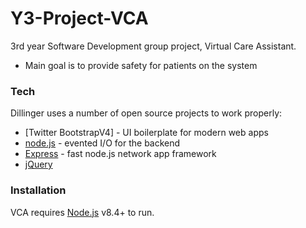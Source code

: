 # Y3-Project-VCA
3rd year Software Development group project, Virtual Care Assistant.

  - Main goal is to provide safety for patients on the system

### Tech

Dillinger uses a number of open source projects to work properly:

* [Twitter BootstrapV4] - UI boilerplate for modern web apps
* [node.js] - evented I/O for the backend
* [Express] - fast node.js network app framework
* [jQuery]

### Installation

VCA requires [Node.js](https://nodejs.org/) v8.4+ to run.

   [node.js]: <http://nodejs.org>
   [Twitter Bootstrap]: <http://twitter.github.com/bootstrap/>
   [jQuery]: <http://jquery.com>
   [express]: <http://expressjs.com>

